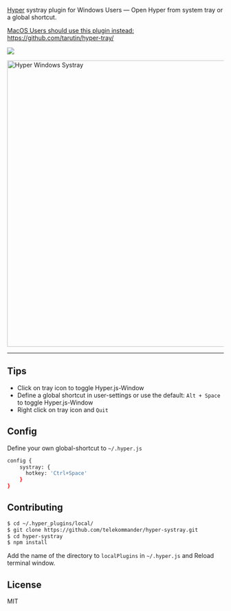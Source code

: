[Hyper](https://hyper.is) systray plugin for Windows Users — Open Hyper from system tray or a global shortcut.

[MacOS Users should use this plugin instead:](https://github.com/tarutin/hyper-tray/) https://github.com/tarutin/hyper-tray/

<p>
    <img src="https://img.shields.io/npm/dt/hyper-systray.svg"/>
</p>

<p>
    <img src="https://raw.githubusercontent.com/telekommander/hyper-systray/master/assets/preview.gif" width="666" alt="Hyper Windows Systray"/>
</p>

---

## Tips
* Click on tray icon to toggle Hyper.js-Window
* Define a global shortcut in user-settings or use the default:  `Alt + Space` to toggle Hyper.js-Window
* Right click on tray icon and `Quit`

## Config
Define your own global-shortcut to `~/.hyper.js`
```bash
config {
    systray: {
      hotkey: 'Ctrl+Space'
    }
}
```

## Contributing
```bash
$ cd ~/.hyper_plugins/local/
$ git clone https://github.com/telekommander/hyper-systray.git
$ cd hyper-systray
$ npm install
```
Add the name of the directory to `localPlugins` in `~/.hyper.js` and Reload terminal window.

## License
MIT
